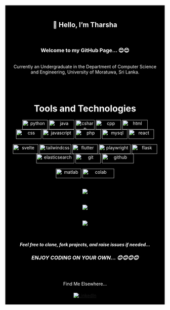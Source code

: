 <br/>
<br/>
<div align="center" style="background-color: black; color: white; padding: 20px;">
    <p style="margin-bottom: 20px;"> <h2>👋 Hello, I’m <strong>Tharsha</strong> </h2> <br>
     <h3> <strong> Welcome to my GitHub Page... 😊😊 </strong> </h3> <br>
    Currently an Undergraduate in the Department of Computer Science and Engineering, University of Moratuwa, Sri Lanka. <br>
<br/>
<br/>
<br/>

  <h1><strong>Tools and Technologies</strong></h1>

  <div align="center"">
  <!-- Add your technology badges here -->
  <img align="center" alt="python" width="80px" height="30px" src="https://img.shields.io/badge/Python-FFD43B?style=for-the-badge&logo=python&logoColor=blue" />
  <img align="center" alt="java" width="80px" height="30px" src="https://img.shields.io/badge/Java-007396?style=for-the-badge&logo=java&logoColor=white" />
  <img align="center" alt="csharp" width="60px" height="30px" src="https://img.shields.io/badge/C%23-239120?style=for-the-badge&logo=c-sharp&logoColor=white" />
  <img align="center" alt="cpp" width="80px" height="30px" src="https://img.shields.io/badge/C%2B%2B-00599C?style=for-the-badge&logo=c%2B%2B&logoColor=white" />
  <img align="center" alt="html" width="80px" height="30px" src="https://img.shields.io/badge/HTML-239120?style=for-the-badge&logo=html5&logoColor=white" />
  <img align="center" alt="css" width="80px" height="30px" src="https://img.shields.io/badge/CSS-239120?&style=for-the-badge&logo=css3&logoColor=white" />
  <img align="center" alt="javascript" width="100px" height="30px" src="https://img.shields.io/badge/JavaScript-F7DF1E?style=for-the-badge&logo=javascript&logoColor=black" />
  <img align="center" alt="php" width="80px" height="30px" src="https://img.shields.io/badge/PHP-777BB4?style=for-the-badge&logo=php&logoColor=white" />
  <img align="center" alt="mysql" width="80px" height="30px" src="https://img.shields.io/badge/MySQL-4479A1?style=for-the-badge&logo=mysql&logoColor=white" />
  <img align="center" alt="react" width="80px" height="30px" src="https://img.shields.io/badge/React-61DAFB?style=for-the-badge&logo=react&logoColor=black" />
  </div>
    <br/>
    <div align="center"">
  <img align="center" alt="svelte" width="80px" height="30px" src="https://img.shields.io/badge/Svelte-FF3E00?style=for-the-badge&logo=svelte&logoColor=white" />
  <img align="center" alt="tailwindcss" width="100px" height="30px" src="https://img.shields.io/badge/Tailwind_CSS-38B2AC?style=for-the-badge&logo=tailwind-css&logoColor=white" />
  <img align="center" alt="flutter" width="80px" height="30px" src="https://img.shields.io/badge/Flutter-02569B?style=for-the-badge&logo=flutter&logoColor=white" />
  <img align="center" alt="playwright" width="100px" height="30px" src="https://img.shields.io/badge/Playwright-3B7C82?style=for-the-badge&logo=playwright&logoColor=white" />
  <img align="center" alt="flask" width="80px" height="30px" src="https://img.shields.io/badge/Flask-000000?style=for-the-badge&logo=flask&logoColor=white" />
  <img align="center" alt="elasticsearch" width="120px" height="30px" src="https://img.shields.io/badge/Elasticsearch-005571?style=for-the-badge&logo=elasticsearch&logoColor=white" />
  <img align="center" alt="git" width="80px" height="30px" src="https://img.shields.io/badge/Git-F05032?style=for-the-badge&logo=git&logoColor=white" />
  <img align="center" alt="github" width="100px" height="30px" src="https://img.shields.io/badge/GitHub-181717?style=for-the-badge&logo=github&logoColor=white" />
        </div>
    <br/>
    <div align="center"">
  <img align="center" alt="matlab" width="80px" height="30px" src="https://img.shields.io/badge/MATLAB-0076A8?style=for-the-badge&logo=mathworks&logoColor=white" />
  <img align="center" alt="colab" width="100px" height="30px" src="https://img.shields.io/badge/Google_Colab-F9AB00?style=for-the-badge&logo=google-colab&logoColor=white" />
</div>


  <br/>
  <br/>

  <div align="center">
    <img src="https://github-readme-stats.vercel.app/api/top-langs/?username=Tharsha-Sivapalarajah&theme=dark"/>
    <br/>
     <br/>
     <br/>
    <img src="https://github-readme-stats.vercel.app/api?username=Tharsha-Sivapalarajah&theme=dark&include_all_commits=true&count_private=true"/>
    <br/>
     <br/>
     <br/>
    <img src="https://github-readme-streak-stats.herokuapp.com/?user=Tharsha-Sivapalarajah&theme=dark" />

    
  </div>

  <br/>
   <br/>
    <br/>
<i><b>Feel free to clone, fork projects, and raise issues if needed...</b></i>
<br/>
  <h3><i><b">ENJOY CODING ON YOUR OWN... 😊😊😊😊</b></i></h3>
  <br/>
  <br/>

  <div align="center">
    <p style="margin-bottom: 20px;">Find Me Elsewhere...</p>
    <a href="https://www.linkedin.com/in/tharshasivapalarajah/" target="_blank">
      <img src="https://img.shields.io/badge/LinkedIn-%230077B5.svg?&style=flat-square&logo=linkedin&logoColor=white" alt="LinkedIn">
    </a>
  </div>
</div>
